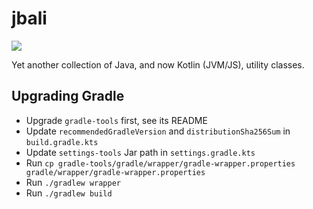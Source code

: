 jbali
=====

[![](https://travis-ci.org/bartvanheukelom/jbali.svg?branch=master)](https://travis-ci.org/bartvanheukelom/jbali)

Yet another collection of Java, and now Kotlin (JVM/JS), utility classes.

## Upgrading Gradle

- Upgrade `gradle-tools` first, see its README
- Update `recommendedGradleVersion` and `distributionSha256Sum` in `build.gradle.kts`
- Update `settings-tools` Jar path in `settings.gradle.kts`
- Run `cp gradle-tools/gradle/wrapper/gradle-wrapper.properties gradle/wrapper/gradle-wrapper.properties`
- Run `./gradlew wrapper`
- Run `./gradlew build`
